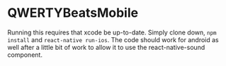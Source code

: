 # QWERTYBeatsMobile

Running this requires that xcode be up-to-date. Simply clone down, `npm install` and `react-native run-ios`. The code should work for android as well after a little bit of work to allow it to use the react-native-sound component.
